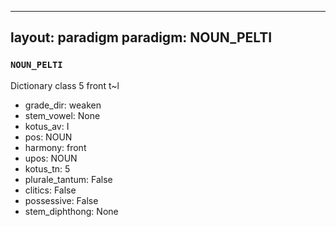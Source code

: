 
---
layout: paradigm
paradigm: NOUN_PELTI
---
### ` NOUN_PELTI `

Dictionary class 5 front t~l
* grade_dir: weaken
* stem_vowel: None
* kotus_av: I
* pos: NOUN
* harmony: front
* upos: NOUN
* kotus_tn: 5
* plurale_tantum: False
* clitics: False
* possessive: False
* stem_diphthong: None
